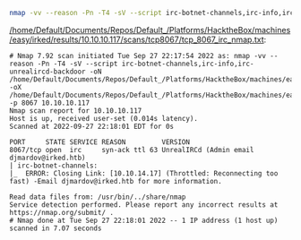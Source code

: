 ```bash
nmap -vv --reason -Pn -T4 -sV --script irc-botnet-channels,irc-info,irc-unrealircd-backdoor -oN "/home/Default/Documents/Repos/Default_/Platforms/HacktheBox/machines/easy/irked/results/10.10.10.117/scans/tcp8067/tcp_8067_irc_nmap.txt" -oX "/home/Default/Documents/Repos/Default_/Platforms/HacktheBox/machines/easy/irked/results/10.10.10.117/scans/tcp8067/xml/tcp_8067_irc_nmap.xml" -p 8067 10.10.10.117
```

[/home/Default/Documents/Repos/Default_/Platforms/HacktheBox/machines/easy/irked/results/10.10.10.117/scans/tcp8067/tcp_8067_irc_nmap.txt](file:///home/Default/Documents/Repos/Default_/Platforms/HacktheBox/machines/easy/irked/results/10.10.10.117/scans/tcp8067/tcp_8067_irc_nmap.txt):

```
# Nmap 7.92 scan initiated Tue Sep 27 22:17:54 2022 as: nmap -vv --reason -Pn -T4 -sV --script irc-botnet-channels,irc-info,irc-unrealircd-backdoor -oN /home/Default/Documents/Repos/Default_/Platforms/HacktheBox/machines/easy/irked/results/10.10.10.117/scans/tcp8067/tcp_8067_irc_nmap.txt -oX /home/Default/Documents/Repos/Default_/Platforms/HacktheBox/machines/easy/irked/results/10.10.10.117/scans/tcp8067/xml/tcp_8067_irc_nmap.xml -p 8067 10.10.10.117
Nmap scan report for 10.10.10.117
Host is up, received user-set (0.014s latency).
Scanned at 2022-09-27 22:18:01 EDT for 0s

PORT     STATE SERVICE REASON         VERSION
8067/tcp open  irc     syn-ack ttl 63 UnrealIRCd (Admin email djmardov@irked.htb)
| irc-botnet-channels: 
|_  ERROR: Closing Link: [10.10.14.17] (Throttled: Reconnecting too fast) -Email djmardov@irked.htb for more information.

Read data files from: /usr/bin/../share/nmap
Service detection performed. Please report any incorrect results at https://nmap.org/submit/ .
# Nmap done at Tue Sep 27 22:18:01 2022 -- 1 IP address (1 host up) scanned in 7.07 seconds

```
